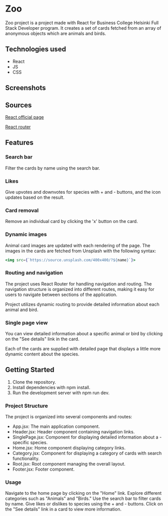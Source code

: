 # Zoo

Zoo project is a project made with React for Business College Helsinki Full Stack Developer program. It creates a set of cards fetched from an array of anonymous objects which are animals and birds.

## Technologies used

- React
- JS
- CSS

## Screenshots

## Sources

[React official page](https://react.dev/)

[React router](https://reactrouter.com/en/main)

## Features

### Search bar

Filter the cards by name using the search bar.

### Likes

Give upvotes and downvotes for species with + and - buttons, and the icon updates based on the result.

### Card removal

Remove an individual card by clicking the 'x' button on the card.

### Dynamic images

Animal card images are updated with each rendering of the page. The images in the cards are fetched from Unsplash with the following syntax:

```jsx
<img src={`https://source.unsplash.com/400x400/?${name}`}>
```

### Routing and navigation

The project uses React Router for handling navigation and routing. The navigation structure is organized into different routes, making it easy for users to navigate between sections of the application.

Project utilizes dynamic routing to provide detailed information about each animal and bird. 

### Single page view

You can view detailed information about a specific animal or bird by clicking on the "See details" link in the card.

Each of the cards are supplied with detailed page that displays a little more dynamic content about the species.

## Getting Started

1. Clone the repository.
2. Install dependencies with npm install.
3. Run the development server with npm run dev.

### Project Structure

The project is organized into several components and routes:

- App.jsx: The main application component.
- Header.jsx: Header component containing navigation links.
- SinglePage.jsx: Component for displaying detailed information about a - specific species.
- Home.jsx: Home component displaying category links.
- Category.jsx: Component for displaying a category of cards with search functionality.
- Root.jsx: Root component managing the overall layout.
- Footer.jsx: Footer component.

### Usage

Navigate to the home page by clicking on the "Home" link.
Explore different categories such as "Animals" and "Birds."
Use the search bar to filter cards by name.
Give likes or dislikes to species using the + and - buttons.
Click on the "See details" link in a card to view more information.